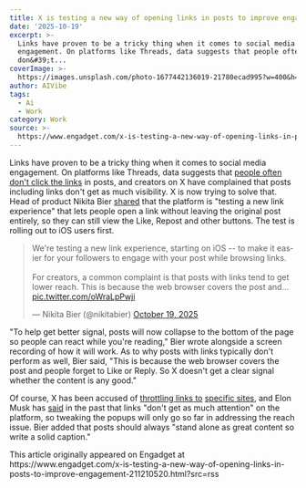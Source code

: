 ```yaml
---
title: X is testing a new way of opening links in posts to improve engagement
date: '2025-10-19'
excerpt: >-
  Links have proven to be a tricky thing when it comes to social media
  engagement. On platforms like Threads, data suggests that people often
  don&#39;t...
coverImage: >-
  https://images.unsplash.com/photo-1677442136019-21780ecad995?w=400&h=200&fit=crop&auto=format
author: AIVibe
tags:
  - Ai
  - Work
category: Work
source: >-
  https://www.engadget.com/x-is-testing-a-new-way-of-opening-links-in-posts-to-improve-engagement-211210520.html?src=rss
---
```

<p>Links have proven to be a tricky thing when it comes to social media engagement. On platforms like Threads, data suggests that <a target="_blank" class="link" href="https://www.engadget.com/social-media/threads-users-still-barely-click-links-170139103.html" data-i13n="cpos:1;pos:1">people often don&#39;t click the links</a> in posts, and creators on X have complained that posts including links don&#39;t get as much visibility. X is now trying to solve that. Head of product Nikita Bier <a target="_blank" class="link" href="https://x.com/nikitabier/status/1979994223224209709" data-i13n="cpos:2;pos:1">shared</a> that the platform is &quot;testing a new link experience&quot; that lets people open a link without leaving the original post entirely, so they can still view the Like, Repost and other buttons. The test is rolling out to iOS users first.&nbsp;&nbsp;</p><div><blockquote class="twitter-tweet"><p lang="en" dir="ltr">We&#39;re testing a new link experience, starting on iOS -- to make it easier for your followers to engage with your post while browsing links.<br><br>For creators, a common complaint is that posts with links tend to get lower reach. This is because the web browser covers the post and… <a href="https://t.co/oWraLpPwji">pic.twitter.com/oWraLpPwji</a></p>— Nikita Bier (@nikitabier) <a href="https://twitter.com/nikitabier/status/1979994223224209709?ref_src=twsrc%5Etfw">October 19, 2025</a></blockquote>
 

</div><p>&quot;To help get better signal, posts will now collapse to the bottom of the page so people can react while you&#39;re reading,&quot; Bier wrote alongside a screen recording of how it will work. As to why posts with links typically don&#39;t perform as well, Bier said, &quot;This is because the web browser covers the post and people forget to Like or Reply. So X doesn&#39;t get a clear signal whether the content is any good.&quot;&nbsp;</p><p>Of course, X has been accused of <a target="_blank" class="link" href="https://www.engadget.com/x-is-slowing-down-links-to-websites-elon-musk-has-publicly-feuded-with-185544463.html" data-i13n="cpos:3;pos:1">throttling links to</a> <a target="_blank" class="link" href="https://www.engadget.com/big-tech/x-temporarily-blocked-users-from-sharing-links-to-signal-170642960.html" data-i13n="cpos:4;pos:1">specific sites</a>, and Elon Musk has <a target="_blank" class="link" href="https://www.axios.com/2023/10/03/musk-x-links-long-form" data-i13n="cpos:5;pos:1">said</a> in the past that links &quot;don&#39;t get as much attention&quot; on the platform, so tweaking the popups will only go so far in addressing the reach issue. Bier added that posts should always &quot;stand alone as great content so write a solid caption.&quot;<br></p><p></p>This article originally appeared on Engadget at https://www.engadget.com/x-is-testing-a-new-way-of-opening-links-in-posts-to-improve-engagement-211210520.html?src=rss
